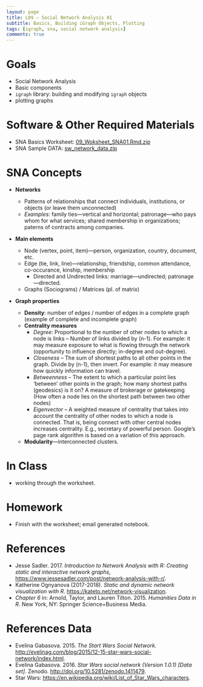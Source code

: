 ```yaml
---
layout: page
title: L09 — Social Network Analysis 01
subtitle: Basics, Building iGraph Objects, Plotting
tags: [igraph, sna, social network analysis]
comments: true
---
```


# Goals

* Social Network Analysis
* Basic components
* `igraph` library: building and modifying `igraph` objects
* plotting graphs


# Software & Other Required Materials

- SNA Basics Worksheet: [09_Woksheet_SNA01.Rmd.zip](https://univie-histr-2019.github.io/files/09/09_Woksheet_SNA01.Rmd.zip)
- SNA Sample DATA: [sw_network_data.zip](https://univie-histr-2019.github.io/files/09/sw_network_data.zip)

# SNA Concepts

* **Networks**
  * Patterns of relationships that connect individuals, institutions, or objects (or leave them unconnected)
  * *Examples*: family ties—vertical and horizontal; patronage—who pays whom for what services; shared membership in organizations; paterns of contracts among companies.

* **Main elements**
  * Node (vertex, point, item)—person, organization, country, document, etc.
  * Edge (tie, link, line)—relationship, friendship, common attendance, co-occurance, kinship, membership
    * Directed and Undirected links: marriage—undirected; patronage—directed.
  * Graphs (Sociograms) / Matrices (pl. of matrix)

* **Graph properties**
  * **Density**: number of edges / number of edges in a complete graph (example of complete and incomplete graph)
  * **Centrality measures**
    * *Degree*: Proportional to the number of other nodes to which a node is links – Number of links divided by (n-1). For example: it may measure exposure to what is flowing through the network (opportunity to influence directly; in-degree and out-degree).
    * *Closeness* – The sum of shortest paths to all other points in the graph. Divide by (n-1), then invert. For example: it may measure how quickly information can travel.
    * *Betweenness* – The extent to which a particular point lies ‘between’ other points in the graph; how many shortest paths (geodesics) is it on? A measure of brokerage or gatekeeping (How often a node lies on the shortest path between two other nodes)
    * *Eigenvector* – A weighted measure of centrality that takes into account the centrality of other nodes to which a node is connected.  That is, being connect with other central nodes increases centrality.  E.g., secretary of powerful person.  Google’s page rank algorithm is based on a variation of this approach.
  * **Modularity**—interconnected clusters.

# In Class

- working through the worksheet.

# Homework

- Finish with the worksheet; email generated notebook.

# References

* Jesse Sadler. 2017. *Introduction to Network Analysis with R: Creating static and interactive network graphs*, <https://www.jessesadler.com/post/network-analysis-with-r/>.
* Katherine Ognyanova (2017-2018). *Static and dynamic network visualization with R*. <https://kateto.net/network-visualization>.
* *Chapter 6* in: Arnold, Taylor, and Lauren Tilton. 2015. *Humanities Data in R*. New York, NY: Springer Science+Business Media.

# References Data

* Evelina Gabasova. 2015. *The Start Wars Social Network.* <http://evelinag.com/blog/2015/12-15-star-wars-social-network/index.html>.
* Evelina Gabasova. 2016. *Star Wars social network (Version 1.0.1) [Data set]*. Zenodo. <http://doi.org/10.5281/zenodo.1411479>.
* Star Wars: <https://en.wikipedia.org/wiki/List_of_Star_Wars_characters>.

